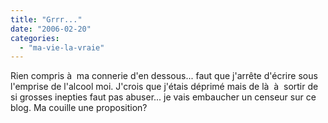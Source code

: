 ```yaml
---
title: "Grrr..."
date: "2006-02-20"
categories: 
  - "ma-vie-la-vraie"
---
```


  
Rien compris à  ma connerie d'en dessous... faut que j'arrête d'écrire sous l'emprise de l'alcool moi. J'crois que j'étais déprimé mais de là  à  sortir de si grosses inepties faut pas abuser... je vais embaucher un censeur sur ce blog. Ma couille une proposition?
